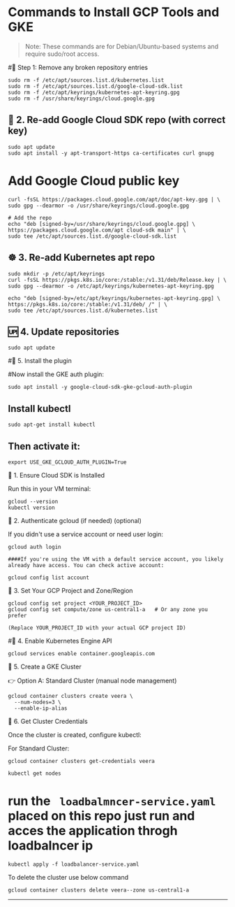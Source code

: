 # Commands to Install GCP Tools and GKE

> Note: These commands are for Debian/Ubuntu-based systems and require sudo/root access.


#🧰 Step 1: Remove any broken repository entries
```
sudo rm -f /etc/apt/sources.list.d/kubernetes.list
sudo rm -f /etc/apt/sources.list.d/google-cloud-sdk.list
sudo rm -f /etc/apt/keyrings/kubernetes-apt-keyring.gpg
sudo rm -f /usr/share/keyrings/cloud.google.gpg
```
## 🔑 2. Re-add Google Cloud SDK repo (with correct key)
```
sudo apt update
sudo apt install -y apt-transport-https ca-certificates curl gnupg
```
# Add Google Cloud public key
```
curl -fsSL https://packages.cloud.google.com/apt/doc/apt-key.gpg | \
sudo gpg --dearmor -o /usr/share/keyrings/cloud.google.gpg

# Add the repo
echo "deb [signed-by=/usr/share/keyrings/cloud.google.gpg] \
https://packages.cloud.google.com/apt cloud-sdk main" | \
sudo tee /etc/apt/sources.list.d/google-cloud-sdk.list
```
##    ☸️ 3. Re-add Kubernetes apt repo
```
sudo mkdir -p /etc/apt/keyrings
curl -fsSL https://pkgs.k8s.io/core:/stable:/v1.31/deb/Release.key | \
sudo gpg --dearmor -o /etc/apt/keyrings/kubernetes-apt-keyring.gpg

echo "deb [signed-by=/etc/apt/keyrings/kubernetes-apt-keyring.gpg] \
https://pkgs.k8s.io/core:/stable:/v1.31/deb/ /" | \
sudo tee /etc/apt/sources.list.d/kubernetes.list
```
##  🆙 4. Update repositories
```
sudo apt update
```
#🔧 5. Install the plugin

#Now install the GKE auth plugin:
```
sudo apt install -y google-cloud-sdk-gke-gcloud-auth-plugin
```
## Install kubectl
```
sudo apt-get install kubectl
```
##  Then activate it:
```
export USE_GKE_GCLOUD_AUTH_PLUGIN=True
```

📌 1. Ensure Cloud SDK is Installed

Run this in your VM terminal:
```
gcloud --version
kubectl version
```
📌 2. Authenticate gcloud (if needed)  (optional)

If you didn't use a service account or need user login:
```
gcloud auth login		

####If you're using the VM with a default service account, you likely already have access. You can check active account:

gcloud config list account
```

📌 3. Set Your GCP Project and Zone/Region
```
gcloud config set project <YOUR_PROJECT_ID>
gcloud config set compute/zone us-central1-a   # Or any zone you prefer

(Replace YOUR_PROJECT_ID with your actual GCP project ID)
```


#📌 4. Enable Kubernetes Engine API
```
gcloud services enable container.googleapis.com
```

 📌 5. Create a GKE Cluster

👉 Option A: Standard Cluster (manual node management)
```
gcloud container clusters create veera \
  --num-nodes=3 \
  --enable-ip-alias

```
📌 6. Get Cluster Credentials

Once the cluster is created, configure kubectl:

For Standard Cluster:
```
gcloud container clusters get-credentials veera
```
```
kubectl get nodes
```
# run the ``` loadbalmncer-service.yaml``` placed on this repo just run and acces the application throgh loadbalncer ip
```
kubectl apply -f loadbalancer-service.yaml
```
To delete the cluster use below command
```
gcloud container clusters delete veera--zone us-central1-a
```

---






